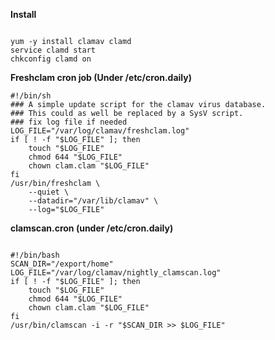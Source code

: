 __Install__

```

yum -y install clamav clamd
service clamd start
chkconfig clamd on

```

__Freshclam cron job (Under /etc/cron.daily)__

```
#!/bin/sh
### A simple update script for the clamav virus database.
### This could as well be replaced by a SysV script.
### fix log file if needed
LOG_FILE="/var/log/clamav/freshclam.log"
if [ ! -f "$LOG_FILE" ]; then
    touch "$LOG_FILE"
    chmod 644 "$LOG_FILE"
    chown clam.clam "$LOG_FILE"
fi
/usr/bin/freshclam \
    --quiet \
    --datadir="/var/lib/clamav" \
    --log="$LOG_FILE"
```

__clamscan.cron (under /etc/cron.daily)__

```

#!/bin/bash
SCAN_DIR="/export/home"
LOG_FILE="/var/log/clamav/nightly_clamscan.log"
if [ ! -f "$LOG_FILE" ]; then
    touch "$LOG_FILE"
    chmod 644 "$LOG_FILE"
    chown clam.clam "$LOG_FILE"
fi
/usr/bin/clamscan -i -r "$SCAN_DIR >> $LOG_FILE"
```
